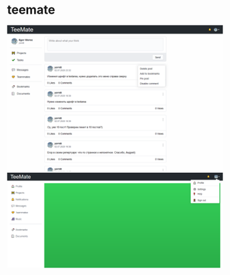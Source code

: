 # teemate

![Illustration](https://github.com/yorrdt/teemate/blob/master/teemate-scr(2).png)
![Illustration](https://github.com/yorrdt/teemate/blob/master/teemate-scr(1).png)
